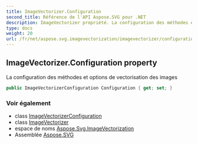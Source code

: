 ```yaml
---
title: ImageVectorizer.Configuration
second_title: Référence de l'API Aspose.SVG pour .NET
description: ImageVectorizer propriété. La configuration des méthodes et options de vectorisation des images
type: docs
weight: 20
url: /fr/net/aspose.svg.imagevectorization/imagevectorizer/configuration/
---
```

## ImageVectorizer.Configuration property

La configuration des méthodes et options de vectorisation des images

```csharp
public ImageVectorizerConfiguration Configuration { get; set; }
```

### Voir également

* class [ImageVectorizerConfiguration](../../imagevectorizerconfiguration/)
* class [ImageVectorizer](../)
* espace de noms [Aspose.Svg.ImageVectorization](../../imagevectorizer/)
* Assemblée [Aspose.SVG](../../../)


